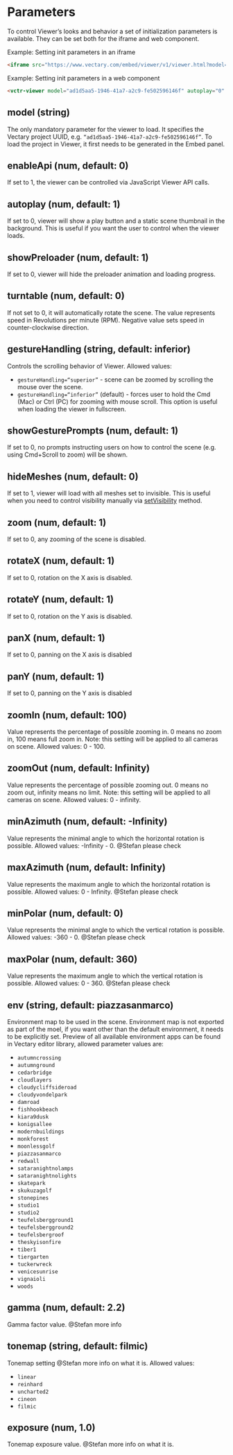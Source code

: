 # Parameters

To control Viewer’s looks and behavior a set of initialization parameters is available. They can be set both for the iframe and web component.

Example: Setting init parameters in an iframe

```html
<iframe src="https://www.vectary.com/embed/viewer/v1/viewer.html?model=ad1d5aa5-1946-41a7-a2c9-fe502596146f&enableApi=1&autoplay=0&turntable=0.5" frameborder="0" width="100%" height="480"></iframe>
```

Example: Setting init parameters in a web component

```html
<vctr-viewer model="ad1d5aa5-1946-41a7-a2c9-fe502596146f" autoplay="0" turntable=”0.5 enableApi=1”></vctr-viewer>
```

## model (string)
The only mandatory parameter for the viewer to load. It specifies the Vectary project UUID, e.g. `“ad1d5aa5-1946-41a7-a2c9-fe502596146f”`. To load the project in Viewer, it first needs to be generated in the Embed panel.

## enableApi (num, default: 0)
If set to 1, the viewer can be controlled via JavaScript Viewer API calls.

## autoplay (num, default: 1)
If set to 0, viewer will show a play button and a static scene thumbnail in the background. This is useful if you want the user to control when the viewer loads.

## showPreloader (num, default: 1)
If set to 0, viewer will hide the preloader animation and loading progress.

## turntable (num, default: 0)
If not set to 0, it will automatically rotate the scene. The value represents speed in Revolutions per minute (RPM). Negative value sets speed in counter-clockwise direction.

## gestureHandling (string, default: inferior) 
Controls the scrolling behavior of Viewer. Allowed values:
- `gestureHandling=“superior”` - scene can be zoomed by scrolling the mouse over the scene.
- `gestureHandling=“inferior”` (default) - forces user to hold the Cmd (Mac) or Ctrl (PC) for zooming with mouse scroll. This option is useful when loading the viewer in fullscreen.

## showGesturePrompts (num, default: 1) 
If set to 0, no prompts instructing users on how to control the scene (e.g. using Cmd+Scroll to zoom) will be shown.

## hideMeshes (num, default: 0)
If set to 1, viewer will load with all meshes set to invisible. This is useful when you need to control visibility manually via [setVisibility](methods.md#setvisibility-name-string-visible-boolean) method.

## zoom (num, default: 1)
If set to 0, any zooming of the scene is disabled.

## rotateX (num, default: 1)
If set to 0, rotation on the X axis is disabled.

## rotateY (num, default: 1)
If set to 0, rotation on the Y axis is disabled.

## panX (num, default: 1)
If set to 0, panning on the X axis is disabled

## panY (num, default: 1)
If set to 0, panning on the Y axis is disabled

## zoomIn (num, default: 100)
Value represents the percentage of possible zooming in. 0 means no zoom in, 100 means full zoom in. Note: this setting will be applied to all cameras on scene. Allowed values: 0 - 100.

## zoomOut (num, default: Infinity)
Value represents the percentage of possible zooming out. 0 means no zoom out, infinity means no limit. Note: this setting will be applied to all cameras on scene. Allowed values: 0 - infinity.


## minAzimuth (num, default: -Infinity)
Value represents the minimal angle to which the horizontal rotation is possible. Allowed values: -Infinity - 0. @Stefan please check

## maxAzimuth (num, default: Infinity)
Value represents the maximum angle to which the horizontal rotation is possible. Allowed values: 0 - Infinity. @Stefan please check

## minPolar (num, default: 0) 
Value represents the minimal angle to which the vertical rotation is possible. Allowed values: -360 - 0. @Stefan please check

## maxPolar (num, default: 360)
Value represents the maximum angle to which the vertical rotation is possible. Allowed values: 0 - 360. @Stefan please check

## env (string, default: piazzasanmarco) 
Environment map to be used in the scene. Environment map is not exported as part of the moel, if you want other than the default environment, it needs to be explicitly set. Preview of all available environment apps can be found in Vectary editor library, allowed parameter values are: 
- `autumncrossing`
- `autumnground`
- `cedarbridge`
- `cloudlayers`
- `cloudycliffsideroad`
- `cloudyvondelpark`
- `damroad`
- `fishhookbeach`
- `kiara9dusk`
- `konigsallee`
- `modernbuildings`
- `monkforest`
- `moonlessgolf`
- `piazzasanmarco`
- `redwall`
- `sataranightnolamps`
- `sataranightnolights`
- `skatepark`
- `skukuzagolf`
- `stonepines`
- `studio1`
- `studio2`
- `teufelsbergground1`
- `teufelsbergground2`
- `teufelsbergroof`
- `theskyisonfire`
- `tiber1`
- `tiergarten`
- `tuckerwreck`
- `venicesunrise`
- `vignaioli`
- `woods`


## gamma (num, default: 2.2)
Gamma factor value.  @Stefan more info

## tonemap (string, default: filmic)
Tonemap setting @Stefan more info on what it is. Allowed values: 
- `linear`
- `reinhard`
- `uncharted2`
- `cineon`
- `filmic`

## exposure (num, 1.0)
Tonemap exposure value. @Stefan more info on what it is.